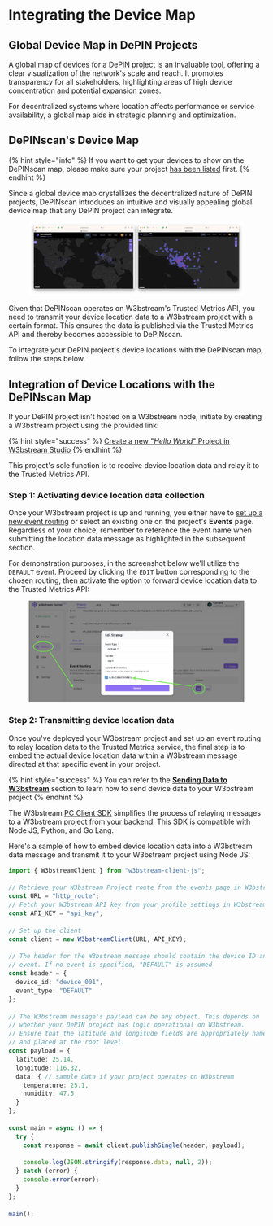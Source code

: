 # Integrating the Device Map

## Global Device Map in DePIN Projects

A global map of devices for a DePIN project is an invaluable tool, offering a clear visualization of the network's scale and reach. It promotes transparency for all stakeholders, highlighting areas of high device concentration and potential expansion zones.&#x20;

For decentralized systems where location affects performance or service availability, a global map aids in strategic planning and optimization.

## DePINscan's Device Map

{% hint style="info" %}
If you want to get your devices to show on the DePINscan map, please make sure your project [has been listed](getting-listed.md) first.
{% endhint %}

Since a global device map crystallizes the decentralized nature of DePIN projects, DePINscan introduces an intuitive and visually appealing global device map that any DePIN project can integrate.

<figure><img src="../../.gitbook/assets/image (40).png" alt=""><figcaption></figcaption></figure>

Given that DePINscan operates on W3bstream's Trusted Metrics API, you need to transmit your device location data to a W3bstream project with a certain format. This ensures the data is published via the Trusted Metrics API and thereby becomes accessible to DePINscan.

To integrate your DePIN project's device locations with the DePINscan map, follow the steps below.

## Integration of Device Locations with the DePINscan Map

If your DePIN project isn't hosted on a W3bstream node, initiate by creating a W3bstream project using the provided link:

{% hint style="success" %}
[Create a new "_Hello World_" Project in W3bstream Studio](../../get-started/deploying-an-applet.md)
{% endhint %}

This project's sole function is to receive device location data and relay it to the Trusted Metrics API.

### Step 1: Activating device location data collection

Once your W3bstream project is up and running, you either have to [set up a new event routing](../../get-started/w3bstream-studio/creating-strategies.md) or select an existing one on the project's **Events** page. Regardless of your choice, remember to reference the event name when submitting the location data message as highlighted in the subsequent section.

For demonstration purposes, in the screenshot below we'll utilize the `DEFAULT` event. Proceed by clicking the `EDIT` button corresponding to the chosen routing, then activate the option to forward device location data to the Trusted Metrics API:

<figure><img src="../../.gitbook/assets/Screenshot 2023-09-01 alle 17.20.46.png" alt=""><figcaption></figcaption></figure>

### Step 2: Transmitting device location data

Once you've deployed your W3bstream project and set up an event routing to relay location data to the Trusted Metrics service, the final step is to embed the actual device location data within a W3bstream message directed at that specific event in your project.

{% hint style="success" %}
You can refer to the [**Sending Data to W3bstream**](broken-reference) section to learn how to send device data to your W3bstream project
{% endhint %}

The W3bstream [PC Client SDK](../../sending-data-to-w3bstream/pc-client-sdks/) simplifies the process of relaying messages to a W3bstream project from your backend. This SDK is compatible with Node JS, Python, and Go Lang.

Here's a sample of how to embed device location data into a W3bstream data message and transmit it to your W3bstream project using Node JS:

&#x20;

```typescript
import { W3bstreamClient } from "w3bstream-client-js";

// Retrieve your W3bstream Project route from the events page in W3bstream Studio
const URL = "http_route";
// Fetch your W3bstream API key from your profile settings in W3bstream Studio
const API_KEY = "api_key";

// Set up the client
const client = new W3bstreamClient(URL, API_KEY);

// The header for the W3bstream message should contain the device ID and the W3bstream
// event. If no event is specified, "DEFAULT" is assumed
const header = {
  device_id: "device_001",
  event_type: "DEFAULT"
};

// The W3bstream message's payload can be any object. This depends on 
// whether your DePIN project has logic operational on W3bstream.
// Ensure that the latitude and longitude fields are appropriately named
// and placed at the root level.
const payload = {
  latitude: 25.14,
  longitude: 116.32,
  data: { // sample data if your project operates on W3bstream
    temperature: 25.1,
    humidity: 47.5
  }
};

const main = async () => {
  try {
    const response = await client.publishSingle(header, payload);

    console.log(JSON.stringify(response.data, null, 2));
  } catch (error) {
    console.error(error);
  }
};

main();
```
